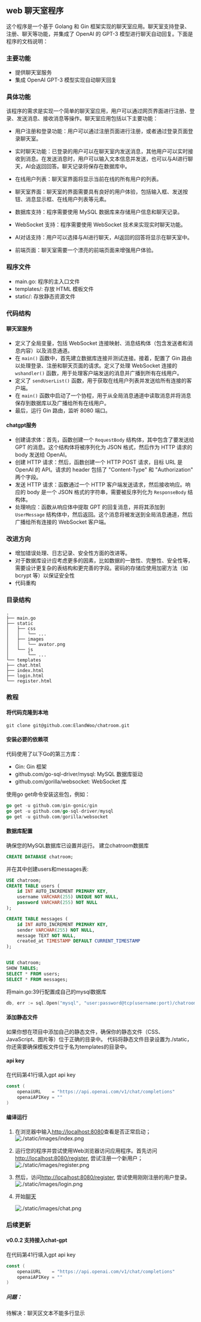## web 聊天室程序
这个程序是一个基于 Golang 和 Gin 框架实现的聊天室应用。聊天室支持登录、注册、聊天等功能，并集成了 OpenAI 的 GPT-3 模型进行聊天自动回复。下面是程序的文档说明：

### 主要功能

* 提供聊天室服务
* 集成 OpenAI GPT-3 模型实现自动聊天回复

### 具体功能
该程序的需求是实现一个简单的聊天室应用，用户可以通过网页界面进行注册、登录、发送消息、接收消息等操作。聊天室应用包括以下主要功能：

* 用户注册和登录功能：用户可以通过注册页面进行注册，或者通过登录页面登录聊天室。

* 实时聊天功能：已登录的用户可以在聊天室内发送消息，其他用户可以实时接收到消息。在发送消息时，用户可以输入文本信息并发送，也可以与AI进行聊天，AI会返回回答。聊天记录将保存在数据库中。

* 在线用户列表：聊天室界面将显示当前在线的所有用户的列表。

* 聊天室界面：聊天室的界面需要具有良好的用户体验，包括输入框、发送按钮、消息显示框、在线用户列表等元素。

* 数据库支持：程序需要使用 MySQL 数据库来存储用户信息和聊天记录。

* WebSocket 支持：程序需要使用 WebSocket 技术来实现实时聊天功能。

* AI对话支持：用户可以选择与AI进行聊天，AI返回的回答将显示在聊天室中。

* 前端页面：聊天室需要一个漂亮的前端页面来增强用户体验。

### 程序文件

* main.go: 程序的主入口文件
* templates/: 存放 HTML 模板文件
* static/: 存放静态资源文件

### 代码结构

#### 聊天室服务
* 定义了全局变量，包括 WebSocket 连接映射、消息结构体（包含发送者和消息内容）以及消息通道。
* 在 `main()` 函数中，首先建立数据库连接并测试连接。接着，配置了 Gin 路由以处理登录、注册和聊天页面的请求。定义了处理 WebSocket 连接的 `wshandler()` 函数，用于处理客户端发送的消息并广播到所有在线用户。
* 定义了 `sendUserList()` 函数，用于获取在线用户列表并发送给所有连接的客户端。
* 在 `main()` 函数中启动了一个协程，用于从全局消息通道中读取消息并将消息保存到数据库以及广播给所有在线用户。
* 最后，运行 Gin 路由，监听 8080 端口。

#### chatgpt服务
* 创建请求体：首先，函数创建一个 `RequestBody` 结构体，其中包含了要发送给 GPT 的消息。这个结构体将被序列化为 JSON 格式，然后作为 HTTP 请求的 body 发送给 OpenAI。
* 创建 HTTP 请求：然后，函数创建一个 HTTP POST 请求，目标 URL 是 OpenAI 的 API。请求的 header 包括了 "Content-Type" 和 "Authorization" 两个字段。
* 发送 HTTP 请求：函数通过一个 HTTP 客户端发送请求，然后接收响应。响应的 body 是一个 JSON 格式的字符串，需要被反序列化为 `ResponseBody` 结构体。
* 处理响应：函数从响应体中提取 GPT 的回复消息，并将其添加到 `UserMessage` 结构体中，然后返回。这个消息将被发送到全局消息通道，然后广播给所有连接的 WebSocket 客户端。

### 改进方向
* 增加错误处理、日志记录、安全性方面的改进等。
* 对于数据库设计应考虑更多的因素，比如数据的一致性、完整性、安全性等，需要设计更复杂的表结构和更完善的字段。密码的存储应使用加密方法（如 bcrypt 等）以保证安全性
* 代码重构

### 目录结构
``` arduino
.
├── main.go
├── static
│   ├── css
│   │   └── ...
│   ├── images
│   │   └── avator.png
│   └── js
│       └── ...
└── templates
├── chat.html
├── index.html
├── login.html
└── register.html
```


### 教程
#### 将代码克隆到本地
```
git clone git@github.com:ElandWoo/chatroom.git
```

#### 安装必要的依赖项

代码使用了以下Go的第三方库：

* Gin: Gin 框架
* github.com/go-sql-driver/mysql: MySQL 数据库驱动
* github.com/gorilla/websocket: WebSocket 库


使用go get命令安装这些包，例如：

``` go 
go get -u github.com/gin-gonic/gin
go get -u github.com/go-sql-driver/mysql
go get -u github.com/gorilla/websocket
```

#### 数据库配置
确保您的MySQL数据库已设置并运行。
建立chatroom数据库
``` sql
CREATE DATABASE chatroom;
```
并在其中创建users和messages表:
``` sql
USE chatroom;
CREATE TABLE users (
    id INT AUTO_INCREMENT PRIMARY KEY,
    username VARCHAR(255) UNIQUE NOT NULL,
    password VARCHAR(255) NOT NULL
);

CREATE TABLE messages (
    id INT AUTO_INCREMENT PRIMARY KEY,
    sender VARCHAR(255) NOT NULL,
    message TEXT NOT NULL,
    created_at TIMESTAMP DEFAULT CURRENT_TIMESTAMP
);


USE chatroom;
SHOW TABLES;
SELECT * FROM users;
SELECT * FROM messages;
```

将main.go:39行配置成自己的mysql数据库
``` go
db, err := sql.Open("mysql", "user:password@tcp(username:port)/chatroom")
```

#### 添加静态文件
如果你想在项目中添加自己的静态文件，确保你的静态文件（CSS、JavaScript、图片等）位于正确的目录中。
代码将静态文件目录设置为./static，你还需要确保模板文件位于名为templates的目录中。

#### api key
在代码第41行填入gpt api key
``` go
const (
	openaiURL    = "https://api.openai.com/v1/chat/completions"
	openaiAPIKey = ""
) 
```
#### 编译运行
1. 在浏览器中输入[http://localhost:8080](http://localhost:8080)查看是否正常启动；
   ![./static/images/index.png](./static/images/index.png)
2. 运行您的程序并尝试使用Web浏览器访问应用程序。首先访问[http://localhost:8080/register](http://localhost:8080/register), 尝试注册一个新用户；
   ![./static/images/register.png](./static/images/register.png)
3. 然后，访问[http://localhost:8080/register](http://localhost:8080/register), 尝试使用刚刚注册的用户登录。
   ![./static/images/login.png](./static/images/login.png)
   
4. 开始[聊天](http://localhost:8080/chat) 
   

   ![./static/images/chat.png](./static/images/chat.png)


### 后续更新

#### v0.0.2 支持接入chat-gpt

在代码第41行填入gpt api key
``` go
const (
	openaiURL    = "https://api.openai.com/v1/chat/completions"
	openaiAPIKey = ""
) 
```
##### 问题：
待解决：聊天区文本不能多行显示